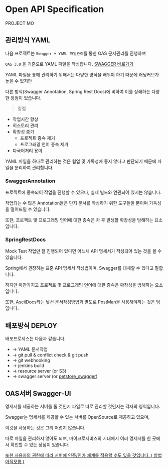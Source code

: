 # Open API Specification

PROJECT MO



## 관리방식 YAML

다음 프로젝트는 `Swagger + YAML 파일관리`를 통한 OAS 문서관리를 진행하며

`OAS 3.0` 을 기준으로 YAML 파일을 작성합니다. [SWAGGER 바로가기](https://swagger.io/docs/specification/about/)

YAML 파일을 통해 관리하기 위해서는 다양한 양식을 배워야 하기 때문에 러닝커브가 높을 수 있지만

다른 방식(Swagger Annotation, Spring Rest Docs)에 비하여 이를 상쇄하는 다양한 장점이 있습니다.



> 장점

- 작업시간 향상
- 히스토리 관리
- 확장성 증가
  - 프로젝트 종속 제거
  - 프로그래밍 언어 종속 제거
- 다국어처리 용이



YAML 파일을 하나로 관리하는 것은 협업 및 가독성에 좋지 않다고 판단되기 때문에 파일을 분리하여 관리합니다.



### SwaggerAnnotation

프로젝트에 종속되어 작업을 진행할 수 있으나, 실제 빌드와 연관되어 있지는 않습니다.

작업되는 수 많은 Annotation들은 단지 문서를 작성하기 위한 도구들일 뿐이며 가독성을 떨어뜨릴 수 있습니다.

또한, 프로젝트 및 프로그래밍 언어에 대한 종속은 차 후 발생할 확장성을 방해하는 요소입니다.



### SpringRestDocs

Mock Test 작업만 잘 진행되어 있다면 어느새 API 명세서가 작성되어 있는 것을 볼 수 있습니다.

Spring에서 권장하는 표준 API 명세서 작성법이며, Swagger를 대체할 수 있다고 말합니다.

하지만 마찬가지고 프로젝트 및 프로그래밍 언어에 대한 종속은 확장성을 방해하는 요소입니다.

또한, AsciiDocs라는 낯선 문서작성방법과 별도로 PostMan을 사용해야하는 것은 덤입니다.



## 배포방식 DEPLOY

배포프로세스는 다음과 같습니다.

- -> YAML 문서작업
- -> git pull & conflict check & git push
- -> git webhooking
- -> jenkins build
- -> resource server (or S3)
- -> swagger server (or [petstore_swagger](http://petstore.swagger.io/))



## OAS서버 Swagger-UI

명세서를 제공하는 서버를 둘 것인지 파일로 따로 관리할 것인지는 각자의 영역입니다.

Swagger는 명세서를 제공할 수 있는 서버를 OpenSource로 제공하고 있으며, 

이것을 사용하는 것은 그리 어렵지 않습니다.

따로 파일을 관리하지 않아도 되며, 마이크로서비스의 시대에서 여러 명세서를 한 곳에서 확인할 수 있는 장점이 있습니다.

<u>또한 사용자의 권한에 따라 서버에 인증/인가 체계를 적용할 수도 있을 것입니다. ( 방법아직모름 )</u>